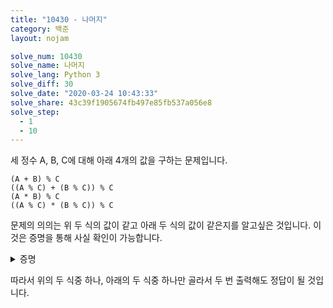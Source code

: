 ```yaml
---
title: "10430 - 나머지"
category: 백준
layout: nojam

solve_num: 10430
solve_name: 나머지
solve_lang: Python 3
solve_diff: 30
solve_date: "2020-03-24 10:43:33"
solve_share: 43c39f1905674fb497e85fb537a056e8
solve_step:
  - 1
  - 10
---
```


세 정수 A, B, C에 대해 아래 4개의 값을 구하는 문제입니다.

```
(A + B) % C
((A % C) + (B % C)) % C
(A * B) % C
((A % C) * (B % C)) % C
```

문제의 의의는 위 두 식의 값이 같고 아래 두 식의 값이 같은지를 알고싶은 것입니다. 이것은 증명을 통해 사실 확인이 가능합니다.

<p><details>
<summary>증명</summary>
먼저 합의 경우입니다.

$$
\text{Let} \begin{cases}A=nC+r\\B=mC+s\end{cases} ,
\text{then} \begin{cases}A\equiv r\pmod C\\B\equiv s\pmod C\end{cases}\\
(A+B)\begin{aligned}[t]
&=(nC+r)+(mC+s)\\
&=(n+m)C+(r+s)\\
&\equiv r+s\pmod C
\end{aligned}
$$

A+B와 A를 C로 나눈 나머지(r)와 B를 C로 나눈 나머지(s)의 합은 법 C에 대하여 합동임을 알 수 있고, 따라서 두 값을 C로 나눈 나머지는 서로 같음을 알 수 있습니다.

곱의 경우도 마찬가지로 증명할 수 있습니다. A\*B와 두 수를 C로 나눈 나머지의 곱이 법 C에 대해 합동임을 보이면 두 값을 C로 나눈 나머지가 같음을 알 수 있습니다.

$$
(A\times B)\begin{aligned}[t]
&=(nC+r)(mC+s)\\
&=nmC^2 +(rm+ns)C+rs\\
&\equiv rs\pmod C
\end{aligned}
$$

따라서 아래의 두 식도 같은 값을 가집니다.

</details></p>

따라서 위의 두 식중 하나, 아래의 두 식중 하나만 골라서 두 번 출력해도 정답이 될 것입니다.
